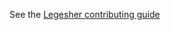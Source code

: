 See the [Legesher contributing guide](https://docs.legesher.io/the-official-things/contributing-guidelines)
